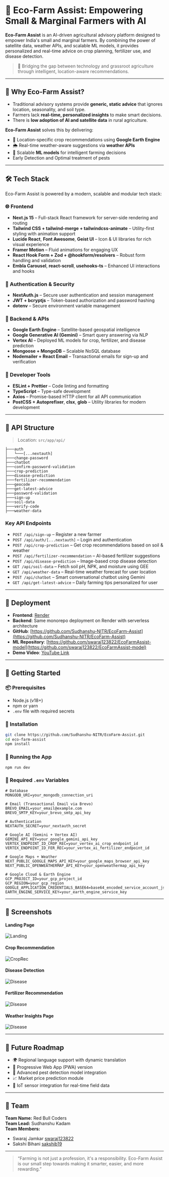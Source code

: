 # 🌾 Eco-Farm Assist: Empowering Small & Marginal Farmers with AI

**Eco-Farm Assist** is an AI-driven agricultural advisory platform designed to empower India's small and marginal farmers. By combining the power of satellite data, weather APIs, and scalable ML models, it provides personalized and real-time advice on crop planning, fertilizer use, and disease detection.

> 🚜 Bridging the gap between technology and grassroot agriculture through intelligent, location-aware recommendations.

---

## 📌 Why Eco-Farm Assist?

- Traditional advisory systems provide **generic, static advice** that ignores location, seasonality, and soil type.
- Farmers lack **real-time, personalized insights** to make smart decisions.
- There is **low adoption of AI and satellite data** in rural agriculture.

**Eco-Farm Assist** solves this by delivering:
- 📍 Location-specific crop recommendations using **Google Earth Engine**
- 🌦️ Real-time weather-aware suggestions via **weather APIs**
- 🧠 Scalable **ML models** for intelligent farming decisions
- Early Detection and Optimal treatment of pests


---

## 🛠️ Tech Stack

Eco-Farm Assist is powered by a modern, scalable and modular tech stack:

### 🌐 Frontend
- **Next.js 15** – Full-stack React framework for server-side rendering and routing
- **Tailwind CSS + tailwind-merge + tailwindcss-animate** – Utility-first styling with animation support
- **Lucide React**, **Font Awesome**, **Geist UI** – Icon & UI libraries for rich visual experience
- **Framer Motion** – Fluid animations for engaging UX
- **React Hook Form + Zod + @hookform/resolvers** – Robust form handling and validation
- **Embla Carousel**, **react-scroll**, **usehooks-ts** – Enhanced UI interactions and hooks

### 🔐 Authentication & Security
- **NextAuth.js** – Secure user authentication and session management
- **JWT + bcryptjs** – Token-based authorization and password hashing
- **dotenv** – Secure environment variable management

### 🌱 Backend & APIs
- **Google Earth Engine** – Satellite-based geospatial intelligence
- **Google Generative AI (Gemini)** – Smart query answering via NLP
- **Vertex AI** – Deployed ML models for crop, fertilizer, and disease prediction
- **Mongoose + MongoDB** – Scalable NoSQL database
- **Nodemailer + React Email** – Transactional emails for sign-up and verification

### 🧰 Developer Tools
- **ESLint + Prettier** – Code linting and formatting
- **TypeScript** – Type-safe development
- **Axios** – Promise-based HTTP client for all API communication
- **PostCSS + Autoprefixer**, **clsx**, **glob** – Utility libraries for modern development

---
## 📡 API Structure

> Location: `src/app/api/`

```
├───auth
│   └───[...nextauth]
├───change-password
├───chatbot
├───confirm-password-validation
├───crop-prediction
├───disease-prediction
├───fertilizer-recommendation
├───geocode
├───get-latest-advice
├───password-validation
├───sign-up
├───soil-data
├───verify-code
├───weather-data
```

### Key API Endpoints

- `POST /api/sign-up` – Register a new farmer
- `POST /api/auth/[...nextauth]` – Login and authentication
- `POST /api/crop-prediction` – Get crop recommendations based on soil & weather
- `POST /api/fertilizer-recommendation` – AI-based fertilizer suggestions
- `POST /api/disease-prediction` – Image-based crop disease detection
- `GET /api/soil-data` – Fetch soil pH, NPK, and moisture using GEE
- `GET /api/weather-data` – Real-time weather forecast for user location
- `POST /api/chatbot` – Smart conversational chatbot using Gemini
- `GET /api/get-latest-advice` – Daily farming tips personalized for user

---

## 🚀 Deployment

- **Frontend**: [Render](https://eco-farm-assist.onrender.com)
- **Backend**: Same monorepo deployment on Render with serverless architecture
- **GitHub**: [https://github.com/Sudhanshu-NITR/EcoFarm-Assist](https://github.com/Sudhanshu-NITR/EcoFarm-Assist)
- **ML Repository**: [https://github.com/swaraj123822/EcoFarmAssist-model](https://github.com/swaraj123822/EcoFarmAssist-model)
- **Demo Video**: [YouTube Link](https://youtu.be/5b-l-AnCuZo)

---

## 🧪 Getting Started

### 📦 Prerequisites
- Node.js (v18+)
- npm or yarn
- `.env` file with required secrets

### 📂 Installation

```bash
git clone https://github.com/Sudhanshu-NITR/EcoFarm-Assist.git
cd eco-farm-assist
npm install
```

### 🚀 Running the App

```bash
npm run dev
```

### 🔐 Required `.env` Variables

```env
# Database
MONGODB_URI=your_mongodb_connection_uri

# Email (Transactional Email via Brevo)
BREVO_EMAIL=your_email@example.com
BREVO_SMTP_KEY=your_brevo_smtp_api_key

# Authentication
NEXTAUTH_SECRET=your_nextauth_secret

# Google AI (Gemini + Vertex AI)
GEMINI_API_KEY=your_google_gemini_api_key
VERTEX_ENDPOINT_ID_CROP_REC=your_vertex_ai_crop_endpoint_id
VERTEX_ENDPOINT_ID_FER_REC=your_vertex_ai_fertilizer_endpoint_id

# Google Maps + Weather
NEXT_PUBLIC_GOOGLE_MAPS_API_KEY=your_google_maps_browser_api_key
NEXT_PUBLIC_OPENWEATHERMAP_API_KEY=your_openweathermap_api_key

# Google Cloud & Earth Engine
GCP_PROJECT_ID=your_gcp_project_id
GCP_REGION=your_gcp_region
GOOGLE_APPLICATION_CREDENTIALS_BASE64=base64_encoded_service_account_json
EARTH_ENGINE_SERVICE_KEY=your_earth_engine_service_key
```

---

## 📸 Screenshots

<!-- Add screenshots of key pages -->

#### Landing Page  

![Landing](./Readme_Images/Landing.png)

#### Crop Recommendation
![CropRec](./Readme_Images/CropRec.png)

#### Disease Detection  
![Disease](./Readme_Images/Pest&Disease.png)

#### Fertilizer Recommendation   
![Disease](./Readme_Images/FertilizerRec.png)

#### Weather Insights Page  

![Disease](./Readme_Images/WeatherPage.png)

---

## 🔭 Future Roadmap

- 🌍 Regional language support with dynamic translation
- 📱 Progressive Web App (PWA) version
- 🧠 Advanced pest detection model integration
- 📈 Market price prediction module
- 📡 IoT sensor integration for real-time field data

---

## 🤝 Team

**Team Name:** Red Bull Coders  
**Team Lead:** Sudhanshu Kadam  
**Team Members:**
- Swaraj Jamkar [swaraj123822](https://github.com/swaraj123822)
- Sakshi Bihani [sakshib19](https://github.com/sakshib19)

----

> “Farming is not just a profession, it's a responsibility. Eco-Farm Assist is our small step towards making it smarter, easier, and more rewarding.”
